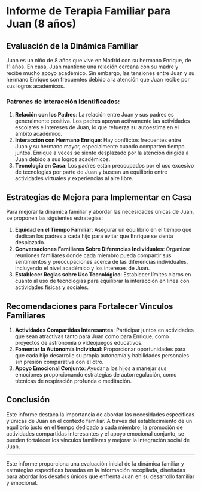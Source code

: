 # Informe de Terapia Familiar para Juan (8 años)

## Evaluación de la Dinámica Familiar

Juan es un niño de 8 años que vive en Madrid con su hermano Enrique, de 11 años. En casa, Juan mantiene una relación cercana con su madre y recibe mucho apoyo académico. Sin embargo, las tensiones entre Juan y su hermano Enrique son frecuentes debido a la atención que Juan recibe por sus logros académicos.

### Patrones de Interacción Identificados:

1. **Relación con los Padres**: La relación entre Juan y sus padres es generalmente positiva. Los padres apoyan activamente las actividades escolares e intereses de Juan, lo que refuerza su autoestima en el ámbito académico.
2. **Interacción con Hermano Enrique**: Hay conflictos frecuentes entre Juan y su hermano mayor, especialmente cuando comparten tiempo juntos. Enrique a veces se siente desplazado por la atención dirigida a Juan debido a sus logros académicos.
3. **Tecnología en Casa**: Los padres están preocupados por el uso excesivo de tecnologías por parte de Juan y buscan un equilibrio entre actividades virtuales y experiencias al aire libre.

## Estrategias de Mejora para Implementar en Casa

Para mejorar la dinámica familiar y abordar las necesidades únicas de Juan, se proponen las siguientes estrategias:

1. **Equidad en el Tiempo Familiar**: Asegurar un equilibrio en el tiempo que dedican los padres a cada hijo para evitar que Enrique se sienta desplazado.
2. **Conversaciones Familiares Sobre Diferencias Individuales**: Organizar reuniones familiares donde cada miembro pueda compartir sus sentimientos y preocupaciones acerca de las diferencias individuales, incluyendo el nivel académico y los intereses de Juan.
3. **Establecer Reglas sobre Uso Tecnológico**: Establecer límites claros en cuanto al uso de tecnologías para equilibrar la interacción en línea con actividades físicas y sociales.

## Recomendaciones para Fortalecer Vínculos Familiares

1. **Actividades Compartidas Interesantes**: Participar juntos en actividades que sean atractivas tanto para Juan como para Enrique, como proyectos de astronomía o videojuegos educativos.
2. **Fomentar la Autonomía Individual**: Proporcionar oportunidades para que cada hijo desarrolle su propia autonomía y habilidades personales sin presión comparativa con el otro.
3. **Apoyo Emocional Conjunto**: Ayudar a los hijos a manejar sus emociones proporcionando estrategias de autorregulación, como técnicas de respiración profunda o meditación.

## Conclusión

Este informe destaca la importancia de abordar las necesidades específicas y únicas de Juan en el contexto familiar. A través del establecimiento de un equilibrio justo en el tiempo dedicado a cada miembro, la promoción de actividades compartidas interesantes y el apoyo emocional conjunto, se pueden fortalecer los vínculos familiares y mejorar la integración social de Juan.

---

Este informe proporciona una evaluación inicial de la dinámica familiar y estrategias específicas basadas en la información recopilada, diseñadas para abordar los desafíos únicos que enfrenta Juan en su desarrollo familiar y emocional.